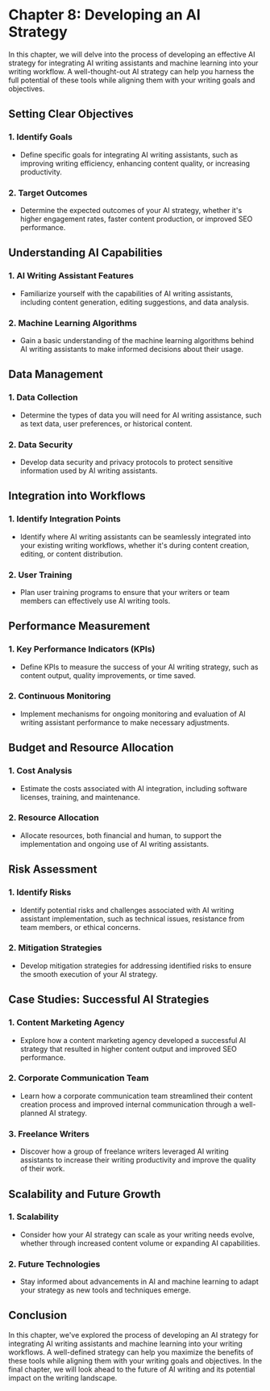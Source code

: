Chapter 8: Developing an AI Strategy
====================================

In this chapter, we will delve into the process of developing an effective AI strategy for integrating AI writing assistants and machine learning into your writing workflow. A well-thought-out AI strategy can help you harness the full potential of these tools while aligning them with your writing goals and objectives.

Setting Clear Objectives
------------------------

### 1. **Identify Goals**

* Define specific goals for integrating AI writing assistants, such as improving writing efficiency, enhancing content quality, or increasing productivity.

### 2. **Target Outcomes**

* Determine the expected outcomes of your AI strategy, whether it's higher engagement rates, faster content production, or improved SEO performance.

Understanding AI Capabilities
-----------------------------

### 1. **AI Writing Assistant Features**

* Familiarize yourself with the capabilities of AI writing assistants, including content generation, editing suggestions, and data analysis.

### 2. **Machine Learning Algorithms**

* Gain a basic understanding of the machine learning algorithms behind AI writing assistants to make informed decisions about their usage.

Data Management
---------------

### 1. **Data Collection**

* Determine the types of data you will need for AI writing assistance, such as text data, user preferences, or historical content.

### 2. **Data Security**

* Develop data security and privacy protocols to protect sensitive information used by AI writing assistants.

Integration into Workflows
--------------------------

### 1. **Identify Integration Points**

* Identify where AI writing assistants can be seamlessly integrated into your existing writing workflows, whether it's during content creation, editing, or content distribution.

### 2. **User Training**

* Plan user training programs to ensure that your writers or team members can effectively use AI writing tools.

Performance Measurement
-----------------------

### 1. **Key Performance Indicators (KPIs)**

* Define KPIs to measure the success of your AI writing strategy, such as content output, quality improvements, or time saved.

### 2. **Continuous Monitoring**

* Implement mechanisms for ongoing monitoring and evaluation of AI writing assistant performance to make necessary adjustments.

Budget and Resource Allocation
------------------------------

### 1. **Cost Analysis**

* Estimate the costs associated with AI integration, including software licenses, training, and maintenance.

### 2. **Resource Allocation**

* Allocate resources, both financial and human, to support the implementation and ongoing use of AI writing assistants.

Risk Assessment
---------------

### 1. **Identify Risks**

* Identify potential risks and challenges associated with AI writing assistant implementation, such as technical issues, resistance from team members, or ethical concerns.

### 2. **Mitigation Strategies**

* Develop mitigation strategies for addressing identified risks to ensure the smooth execution of your AI strategy.

Case Studies: Successful AI Strategies
--------------------------------------

### 1. **Content Marketing Agency**

* Explore how a content marketing agency developed a successful AI strategy that resulted in higher content output and improved SEO performance.

### 2. **Corporate Communication Team**

* Learn how a corporate communication team streamlined their content creation process and improved internal communication through a well-planned AI strategy.

### 3. **Freelance Writers**

* Discover how a group of freelance writers leveraged AI writing assistants to increase their writing productivity and improve the quality of their work.

Scalability and Future Growth
-----------------------------

### 1. **Scalability**

* Consider how your AI strategy can scale as your writing needs evolve, whether through increased content volume or expanding AI capabilities.

### 2. **Future Technologies**

* Stay informed about advancements in AI and machine learning to adapt your strategy as new tools and techniques emerge.

Conclusion
----------

In this chapter, we've explored the process of developing an AI strategy for integrating AI writing assistants and machine learning into your writing workflows. A well-defined strategy can help you maximize the benefits of these tools while aligning them with your writing goals and objectives. In the final chapter, we will look ahead to the future of AI writing and its potential impact on the writing landscape.
